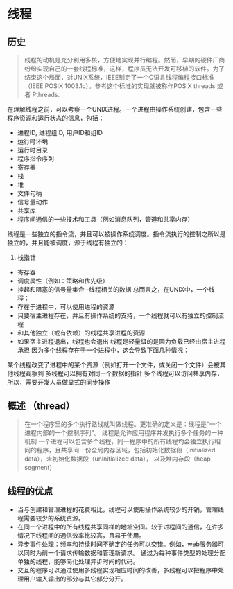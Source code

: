 # 线程

## 历史
> 线程的动机是充分利用多核，方便地实现并行编程。然而，早期的硬件厂商纷纷实现自己的一套线程标准，这样，程序员无法开发可移植的软件。为了结束这个局面，对UNIX系统，IEEE制定了一个C语言线程编程接口标准（IEEE POSIX 1003.1c）。参考这个标准的实现就被称作POSIX threads 或者 Pthreads.

在理解线程之前，可以考察一个UNIX进程。一个进程由操作系统创建，包含一些程序资源和运行状态的信息，包括：
- 进程ID, 进程组ID, 用户ID和组ID
- 运行时环境
- 运行时目录
- 程序指令序列
- 寄存器
- 栈
- 堆
- 文件句柄
- 信号量动作
- 共享库
- 程序间通信的一些技术和工具（例如消息队列，管道和共享内存）

线程是一些独立的指令流，并且可以被操作系统调度。指令流执行的控制之所以是独立的，并且能被调度，源于线程有独立的：
1. 栈指针
- 寄存器
- 调度属性（例如：策略和优先级）
- 挂起和阻塞的信号量集合
-线程相关的数据
总而言之，在UNIX中，一个线程：
- 存在于进程中，可以使用进程的资源
- 只要宿主进程存在，并且有操作系统的支持，一个线程就可以有独立的控制流程
- 和其他独立（或有依赖）的线程共享进程的资源
- 如果宿主进程退出，线程也会退出
线程是轻量级的是因为负载已经由宿主进程承担
因为多个线程存在于一个进程中，这会导致下面几种情况：

某个线程改变了进程中的某个资源（例如打开一个文件，或关闭一个文件）会被其他线程观察到
多线程可以拥有对同一个数据的指针
多个线程可以访问共享内存，所以，需要开发人员做显式的同步操作

## 概述 （thread）
> 在一个程序里的多个执行路线就叫做线程。更准确的定义是：线程是“一个进程内部的一个控制序列”。
线程是允许应用程序并发执行多个任务的一种机制
一个进程可以包含多个线程，同一程序中的所有线程均会独立执行相同的程序，且共享同一份全局内存区域，包括初始化数据段（initialized data），未初始化数据段（uninitialized data），
以及堆内存段（heap segment）


## 线程的优点
- 当与创建和管理进程的花费相比，线程可以使用操作系统较少的开销，管理线程需要较少的系统资源。 
- 在同一个进程中的所有线程共享同样的地址空间。较于进程间的通信，在许多情况下线程间的通信效率比较高，且易于使用。 
- 异步事件处理：频率和持续时间不确定的任务可以交错。例如，web服务器可以同时为前一个请求传输数据和管理新请求。 通过为每种事件类型的处理分配单独的线程，能够简化处理异步时间的代码。
- 交互的程序可以通过使用多线程实现相应时间的改善，多线程可以把程序中处理用户输入输出的部分与其它部分分开。